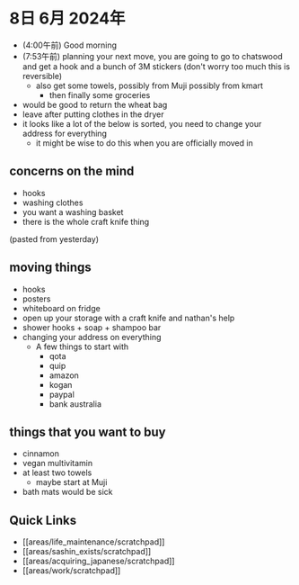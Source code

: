 # 8日 6月 2024年
- (4:00午前) Good morning
- (7:53午前) planning your next move, you are going to go to chatswood and get a hook and a bunch of 3M stickers (don't worry too much this is reversible)
  - also get some towels, possibly from Muji possibly from kmart
    - then finally some groceries
- would be good to return the wheat bag
- leave after putting clothes in the dryer
- it looks like a lot of the below is sorted, you need to change your address for everything 
  - it might be wise to do this when you are officially moved in
## concerns on the mind
- hooks
- washing clothes
- you want a washing basket
- there is the whole craft knife thing
 

(pasted from yesterday)

## moving things
- hooks
- posters
- whiteboard on fridge
- open up your storage with a craft knife and nathan's help
- shower hooks + soap + shampoo bar
- changing your address on everything
  - A few things to start with
      - qota
      - quip
      - amazon
      - kogan
      - paypal
      - bank australia

## things that you want to buy
- cinnamon
- vegan multivitamin
- at least two towels
  - maybe start at Muji
- bath mats would be sick
 


## Quick Links
- [[areas/life_maintenance/scratchpad]]
- [[areas/sashin_exists/scratchpad]]
- [[areas/acquiring_japanese/scratchpad]]
- [[areas/work/scratchpad]]
